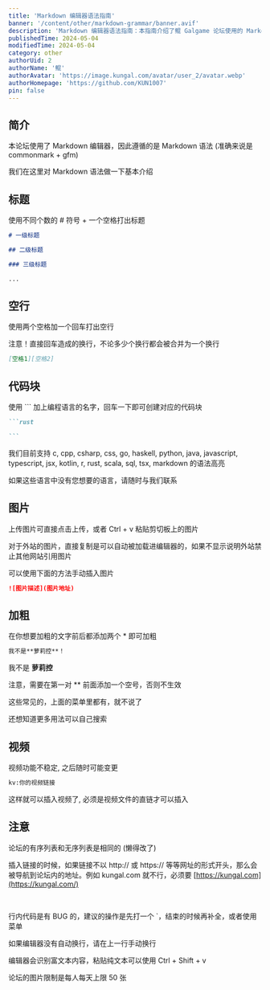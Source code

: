 ```yaml
---
title: 'Markdown 编辑器语法指南'
banner: '/content/other/markdown-grammar/banner.avif'
description: 'Markdown 编辑器语法指南：本指南介绍了鲲 Galgame 论坛使用的 Markdown 编辑器语法（基于 CommonMark + GFM），帮助用户熟练掌握文本格式化技巧。涵盖内容包括标题、空行、代码块、图片、加粗、视频插入等常用功能，并详细说明了论坛特定的语法规则。例如，代码块可通过 ``` + 语言名创建，图片支持本地上传及外链插入，而视频功能需提供视频文件直链。指南还列出了编辑器的一些限制，如有序列表与无序列表相同、行内代码可能存在 bug、每日图片上传上限 50 张等。通过本指南，用户可以更高效地撰写内容并优化论坛阅读体验。'
publishedTime: 2024-05-04
modifiedTime: 2024-05-04
category: other
authorUid: 2
authorName: '鲲'
authorAvatar: 'https://image.kungal.com/avatar/user_2/avatar.webp'
authorHomepage: 'https://github.com/KUN1007'
pin: false
---
```


## 简介

本论坛使用了 Markdown 编辑器，因此遵循的是 Markdown 语法 (准确来说是 commonmark + gfm)

我们在这里对 Markdown 语法做一下基本介绍

## 标题

使用不同个数的 # 符号 + 一个空格打出标题

```markdown
# 一级标题

## 二级标题

### 三级标题

...
```

## 空行

使用两个空格加一个回车打出空行

注意！直接回车造成的换行，不论多少个换行都会被合并为一个换行

```md
[空格1][空格2]
```

## 代码块

使用 ``` 加上编程语言的名字，回车一下即可创建对应的代码块

````md
```rust

```
````

我们目前支持 c, cpp, csharp, css, go, haskell, python, java, javascript, typescript, jsx, kotlin, r, rust, scala, sql, tsx, markdown 的语法高亮

如果这些语言中没有您想要的语言，请随时与我们联系

## 图片

上传图片可直接点击上传，或者 Ctrl + v 粘贴剪切板上的图片

对于外站的图片，直接复制是可以自动被加载进编辑器的，如果不显示说明外站禁止其他网站引用图片

可以使用下面的方法手动插入图片

```md
![图片描述](图片地址)
```

## 加粗

在你想要加粗的文字前后都添加两个 \* 即可加粗

```md
我不是**萝莉控**！
```

我不是 **萝莉控**

注意，需要在第一对 \*\* 前面添加一个空号，否则不生效

这些常见的，上面的菜单里都有，就不说了

还想知道更多用法可以自己搜索

## 视频

视频功能不稳定, 之后随时可能变更

```md
kv:你的视频链接
```

这样就可以插入视频了, 必须是视频文件的直链才可以插入

## 注意

论坛的有序列表和无序列表是相同的 (懒得改了)

插入链接的时候，如果链接不以 http:// 或 https:// 等等网址的形式开头，那么会被导航到论坛内的地址。例如 kungal.com 就不行，必须要 [https://kungal.com](https://kungal.com/)

<br/>

行内代码是有 BUG 的，建议的操作是先打一个 `，结束的时候再补全，或者使用菜单

如果编辑器没有自动换行，请在上一行手动换行

编辑器会识别富文本内容，粘贴纯文本可以使用 Ctrl + Shift + v

论坛的图片限制是每人每天上限 50 张
